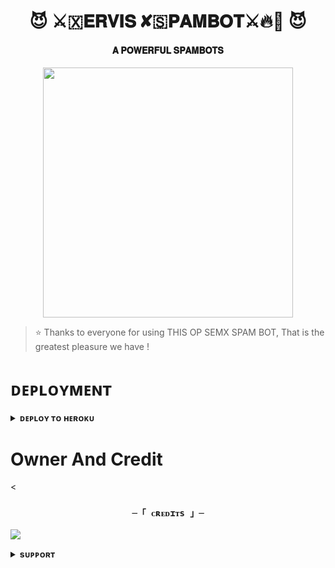 <h1 align="center"><b>😈 ⚔️🇽𝐄𝐑𝐕𝐈𝐒 ✘🇸𝐏𝐀𝐌𝐁𝐎𝐓⚔️🔥💫 😈</b></h1>

<h4 align="center"> 𝐀 𝐏𝐎𝐖𝐄𝐑𝐅𝐔𝐋 𝐒𝐏𝐀𝐌𝐁𝐎𝐓𝐒</h4>

<p align="center"><a href="https://instagram.com/_the_manish_rajput_?igshid=YmMyMTA2M2Y="><img src="https://te.legra.ph/file/bff53a1e9745070ffb08d.jpg" width="400"></a></p>


> ⭐️ Thanks to everyone for using THIS OP SEMX SPAM BOT, That is the greatest pleasure we have !
    

# ᴅᴇᴘʟᴏʏᴍᴇɴᴛ


<details>
<summary><b>ᴅᴇᴘʟᴏʏ ᴛᴏ ʜᴇʀᴏᴋᴜ</b></summary>
<br>

[![Deploy](https://www.herokucdn.com/deploy/button.svg)](https://dashboard.heroku.com/new?template=https://github.com/Arit123/SEMXxBOTFATHER)
  
</details>


# Owner And Credit


<<h3 align="center">

    ─「 ᴄʀᴇᴅɪᴛs 」─

</h3>

<p align="center">

<a href="https://instagram.com/_the_manish_rajput_?igshid=YmMyMTA2M2Y="><img src="https://img.shields.io/badge/-Instagram%20-black.svg?style=for-the-badge&logo=Instagram"></a>

</p>











<details>
<summary><b>sᴜᴘᴘᴏʀᴛ</b></summary>
<br>

# ꜱᴜᴘᴘᴏʀᴛ ✨
<a href="https://t.me/crazyfriends_01"><img src="https://img.shields.io/badge/Join-Telegram%20Channel-red.svg?logo=Telegram"></a>

</details>

